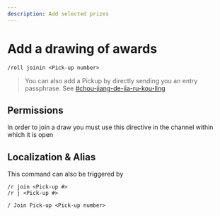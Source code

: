 ```yaml
---
description: Add selected prizes
---
```


# Add a drawing of awards

```
/roll joinin <Pick-up number>
```

> You can also add a Pickup by directly sending you an entry passphrase. See [#chou-jiang-de-jia-ru-kou-ling](overview.md#chou-jiang-de-jia-ru-kouling "mention")

## Permissions

In order to join a draw you must use this directive in the channel within which it is open

## Localization & Alias

This command can also be triggered by

```
/r join <Pick-up #>
/r j <Pick-up #>

/ Join Pick-up <Pick-up number>
```
